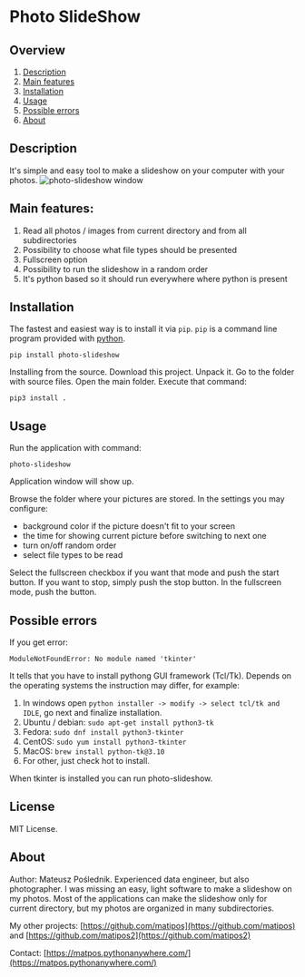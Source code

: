 # Photo SlideShow

## Overview

1. [Description](#description)
2. [Main features](#main-features-)
3. [Installation](#installation)
4. [Usage](#usage)
5. [Possible errors](#possible-errors)
5. [About](#about)

## Description

It's simple and easy tool to make a slideshow on your computer with your photos.
![photo-slideshow window](resources/photo-slideshow_window.png)

## Main features:

1. Read all photos / images from current directory and from all subdirectories
2. Possibility to choose what file types should be presented
3. Fullscreen option
4. Possibility to run the slideshow in a random order
5. It's python based so it should run everywhere where python is present

## Installation

The fastest and easiest way is to install it via `pip`. `pip` is a command line program provided with [python](https://www.python.org/downloads/).
```
pip install photo-slideshow
```
Installing from the source. Download this project. Unpack it. Go to the folder with source files. Open the main folder. Execute that command:
```
pip3 install .
```

## Usage

Run the application with command:
```
photo-slideshow
```
Application window will show up.

Browse the folder where your pictures are stored. In the settings you may configure:

- background color if the picture doesn't fit to your screen
- the time for showing current picture before switching to next one
- turn on/off random order
- select file types to be read

Select the fullscreen checkbox if you want that mode and push the start button. If you want to stop, simply push the stop button. In the fullscreen mode, push the <esc> button.

## Possible errors
If you get error:
```
ModuleNotFoundError: No module named 'tkinter'
```
It tells that you have to install pythong GUI framework (Tcl/Tk). Depends on the operating systems the instruction may differ, for example:
1. In windows open `python installer -> modify -> select tcl/tk and IDLE`, go next and finalize installation.
2. Ubuntu / debian: `sudo apt-get install python3-tk`
3. Fedora: `sudo dnf install python3-tkinter`
4. CentOS: `sudo yum install python3-tkinter`
5. MacOS: `brew install python-tk@3.10`
6. For other, just check hot to install.

When tkinter is installed you can run photo-slideshow.

## License

MIT License.

## About
Author: Mateusz Poślednik. Experienced data engineer, but also photographer. I was missing an easy, light software to make a slideshow on my photos. Most of the applications can make the slideshow only for current directory, but my photos are organized in many subdirectories.

My other projects: [https://github.com/matipos](https://github.com/matipos) and [https://github.com/matipos2](https://github.com/matipos2)

Contact: [https://matpos.pythonanywhere.com/](https://matpos.pythonanywhere.com/)
